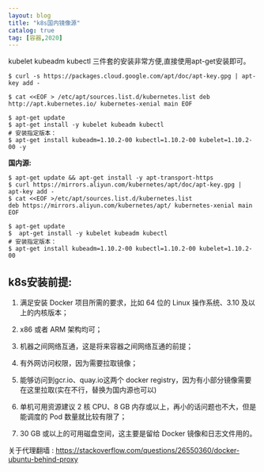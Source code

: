 ```yaml
---
layout: blog
title: "k8s国内镜像源"
catalog: true
tag: [容器,2020]
---
```


kubelet kubeadm kubectl 三件套的安装非常方便,直接使用apt-get安装即可。

```shell
$ curl -s https://packages.cloud.google.com/apt/doc/apt-key.gpg | apt-key add -

$ cat <<EOF > /etc/apt/sources.list.d/kubernetes.list deb http://apt.kubernetes.io/ kubernetes-xenial main EOF

$ apt-get update
$ apt-get install -y kubelet kubeadm kubectl
# 安装指定版本：
$ apt-get install kubeadm=1.10.2-00 kubectl=1.10.2-00 kubelet=1.10.2-00 -y
```

<B>国内源:</B>
```shell
$ apt-get update && apt-get install -y apt-transport-https
$ curl https://mirrors.aliyun.com/kubernetes/apt/doc/apt-key.gpg | apt-key add - 
$ cat <<EOF >/etc/apt/sources.list.d/kubernetes.list
deb https://mirrors.aliyun.com/kubernetes/apt/ kubernetes-xenial main
EOF 

$ apt-get update
$  apt-get install -y kubelet kubeadm kubectl
# 安装指定版本：
$ apt-get install kubeadm=1.10.2-00 kubectl=1.10.2-00 kubelet=1.10.2-00
```


## k8s安装前提:
1. 满足安装 Docker 项目所需的要求，比如 64 位的 Linux 操作系统、3.10 及以上的内核版本；

2. x86 或者 ARM 架构均可；

3. 机器之间网络互通，这是将来容器之间网络互通的前提；

4. 有外网访问权限，因为需要拉取镜像；

5. 能够访问到gcr.io、quay.io这两个 docker registry，因为有小部分镜像需要在这里拉取(实在不行，替换为国内源也可以)

6. 单机可用资源建议 2 核 CPU、8 GB 内存或以上，再小的话问题也不大，但是能调度的 Pod 数量就比较有限了；

7. 30 GB 或以上的可用磁盘空间，这主要是留给 Docker 镜像和日志文件用的。

关于代理翻墙 : https://stackoverflow.com/questions/26550360/docker-ubuntu-behind-proxy